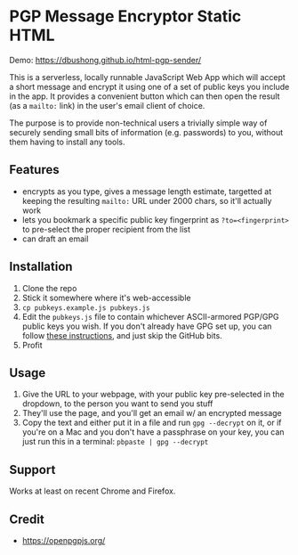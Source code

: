 # PGP Message Encryptor Static HTML

Demo: https://dbushong.github.io/html-pgp-sender/

This is a serverless, locally runnable JavaScript Web App which will accept
a short message and encrypt it using one of a set of public keys you include
in the app.  It provides a convenient button which can then open the result
(as a `mailto:` link) in the user's email client of choice.

The purpose is to provide non-technical users a trivially simple way
of securely sending small bits of information (e.g. passwords) to you, without
them having to install any tools.

## Features

* encrypts as you type, gives a message length estimate, targetted at keeping
    the resulting `mailto:` URL under 2000 chars, so it'll actually work
* lets you bookmark a specific public key fingerprint as `?to=<fingerprint>`
    to pre-select the proper recipient from the list
* can draft an email

## Installation

1. Clone the repo
1. Stick it somewhere where it's web-accessible
1. `cp pubkeys.example.js pubkeys.js`
1. Edit the `pubkeys.js` file to contain whichever ASCII-armored PGP/GPG
    public keys you wish.  If you don't already have GPG set up, you can
    follow [these instructions][gh-gpg], and just skip the GitHub bits.
1. Profit

## Usage

1. Give the URL to your webpage, with your public key pre-selected in
    the dropdown, to the person you want to send you stuff
1. They'll use the page, and you'll get an email w/ an encrypted message
1. Copy the text and either put it in a file and run `gpg --decrypt` on it,
    or if you're on a Mac and you don't have a passphrase on your key, you
    can just run this in a terminal: `pbpaste | gpg --decrypt`

## Support

Works at least on recent Chrome and Firefox.

## Credit

* https://openpgpjs.org/

[gh-gpg]: https://docs.github.com/en/free-pro-team@latest/github/authenticating-to-github/generating-a-new-gpg-key
